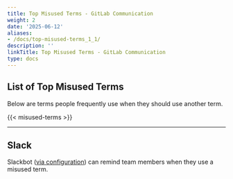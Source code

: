 ```yaml
---
title: Top Misused Terms - GitLab Communication
weight: 2
date: '2025-06-12'
aliases:
- /docs/top-misused-terms_1_1/
description: ''
linkTitle: Top Misused Terms - GitLab Communication
type: docs
---
```


<!-- NOTE: To update misused terms, please open "data/misused_terms.yml -->

## List of Top Misused Terms

Below are terms people frequently use when they should use another term.

{{< misused-terms >}}

<!-- leave this section at the bottom of the page -->
---

## Slack

Slackbot ([via configuration](https://gitlab.slack.com/customize/slackbot)) can remind team members when they use a misused term.

